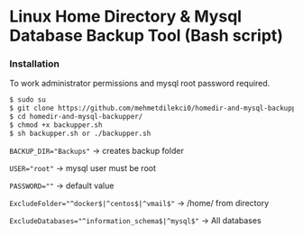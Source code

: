 # Linux Home Directory & Mysql Database Backup Tool (Bash script)

### Installation
To work administrator permissions and mysql root password required.

```sh
$ sudo su
$ git clone https://github.com/mehmetdilekci0/homedir-and-mysql-backupper.git
$ cd homedir-and-mysql-backupper/
$ chmod +x backupper.sh
$ sh backupper.sh or ./backupper.sh
```

`BACKUP_DIR="Backups"` -> creates backup folder

`USER="root"` -> mysql user must be root

`PASSWORD=""` -> default value

`ExcludeFolder="^docker$|^centos$|^vmail$"` -> /home/ from directory 

`ExcludeDatabases="^information_schema$|^mysql$"` -> All databases
